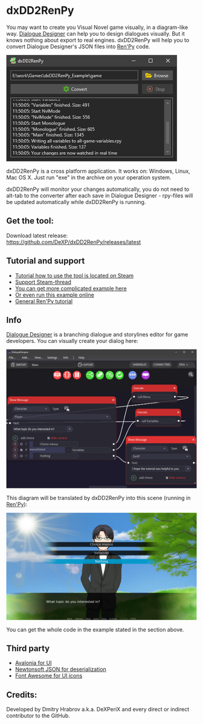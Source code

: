 # dxDD2RenPy
You may want to create you Visual Novel game visually, in a diagram-like way. [Dialogue Designer](https://store.steampowered.com/app/1273620/Dialogue_Designer/) can help you to design dialogues visually. But it knows nothing about export to real engines. dxDD2RenPy will help you to convert Dialogue Designer's JSON files into [Ren'Py](https://www.renpy.org/) code.

![dxDD2RenPy screenshot](https://raw.githubusercontent.com/DeXP/dxDD2RenPy/master/info/screenshot.png)

dxDD2RenPy is a cross platform application. It works on: Windows, Linux, Mac OS X. Just run "exe" in the archive on your operation system.

dxDD2RenPy will monitor your changes automatically, you do not need to alt-tab to the converter after each save in Dialogue Designer - rpy-files will be updated automatically while dxDD2RenPy is running.

## Get the tool:
Download latest release: 
<https://github.com/DeXP/dxDD2RenPy/releases/latest>

## Tutorial and support
* [Tutorial how to use the tool is located on Steam](https://steamcommunity.com/sharedfiles/filedetails/?id=2074605023)
* [Support Steam-thread](https://steamcommunity.com/app/1273620/discussions/0/2262439317604694498/)
* [You can get more complicated example here](https://github.com/DeXP/dxDD2RenPy_Example)
* [Or even run this example online](https://dexp.github.io/dxDD2RenPy_Example)
* [General Ren'Py tutorial](http://onemangaday.dexp.in/tutorials/simple-game-in-renpy.html)

## Info

[Dialogue Designer](https://store.steampowered.com/app/1273620/Dialogue_Designer/) is a branching dialogue and storylines editor for game developers. You can visually create your dialog here:

![Dialogue Designer condition](https://raw.githubusercontent.com/DeXP/dxDD2RenPy/master/info/dd-if-menu.png)

This diagram will be translated by dxDD2RenPy into this scene (running in [Ren'Py](https://www.renpy.org/)):

![dxDD2RenPy Example condition](https://raw.githubusercontent.com/DeXP/dxDD2RenPy/master/info/dxDD2RenPy_Example_screenshot0001.jpg)

You can get the whole code in the example stated in the section above.

## Third party

* [Avalonia for UI](https://avaloniaui.net)
* [Newtonsoft JSON for deserialization](https://www.newtonsoft.com/json)
* [Font Awesome for UI icons](https://fontawesome.com)

## Credits:
Developed by Dmitry Hrabrov a.k.a. DeXPeriX and every direct or indirect contributor to the GitHub.
